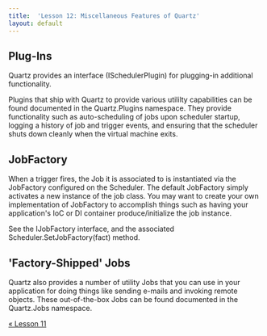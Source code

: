 ```yaml
---
title:  'Lesson 12: Miscellaneous Features of Quartz'
layout: default
---
```


## Plug-Ins

Quartz provides an interface (ISchedulerPlugin) for plugging-in additional functionality.

Plugins that ship with Quartz to provide various utililty capabilities can be found documented in the Quartz.Plugins namespace. 
They provide functionality such as auto-scheduling of jobs upon scheduler startup, logging a history of job and trigger events, 
and ensuring that the scheduler shuts down cleanly when the virtual machine exits.

## JobFactory

When a trigger fires, the Job it is associated to is instantiated via the JobFactory configured on the Scheduler. 
The default JobFactory simply activates a new instance of the job class. You may want to create your own implementation 
of JobFactory to accomplish things such as having your application's IoC or DI container produce/initialize the job instance.

See the IJobFactory interface, and the associated Scheduler.SetJobFactory(fact) method.

## 'Factory-Shipped' Jobs

Quartz also provides a number of utility Jobs that you can use in your application for doing things like sending
e-mails and invoking remote objects. These out-of-the-box Jobs can be found documented in the Quartz.Jobs namespace.

[&laquo; Lesson 11](advanced-enterprise-features.html)



	